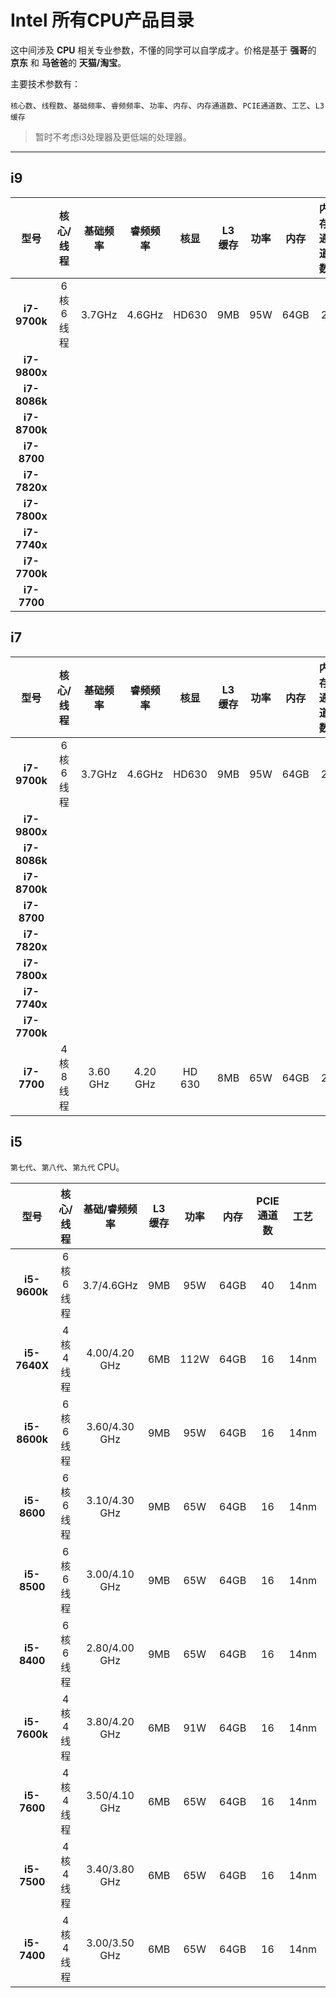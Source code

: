 # Intel 所有CPU产品目录

这中间涉及 **CPU** 相关专业参数，不懂的同学可以自学成才。价格是基于 **强哥**的 **京东** 和 **马爸爸**的 **天猫/淘宝**。

主要技术参数有：

 `核心数`、`线程数`、`基础频率`、`睿频频率`、`功率`、`内存`、`内存通道数`、`PCIE通道数`、`工艺`、`L3缓存`
 
 > 暂时不考虑i3处理器及更低端的处理器。
 
***

## i9

| 型号 | 核心/线程 | 基础频率|  睿频频率 | 核显 |  L3缓存| 功率 | 内存 | 内存通道数 | PCIE通道数| 工艺 | 价格 | 详细
| :------: | :------: | :------: |  :------: | :------: | :------: | :------: | :------: | :------: | :------: | :------: | :------: | :------: |
|**i7-9700k**| 6核6线程 | 3.7GHz | 4.6GHz|  HD630 | 9MB | 95W | 64GB | 2 | 40 | 14nm | ¥1825 | [链接]()
|**i7-9800x**|
|**i7-8086k**|
|**i7-8700k**|
|**i7-8700**|
|**i7-7820x**|
|**i7-7800x**|
|**i7-7740x**|
|**i7-7700k**|
|**i7-7700**|

## i7

| 型号 | 核心/线程 | 基础频率|  睿频频率 | 核显 |  L3缓存| 功率 | 内存 | 内存通道数 | PCIE通道数| 工艺 | 价格 | 详细
| :------: | :------: | :------: |  :------: | :------: | :------: | :------: | :------: | :------: | :------: | :------: | :------: | :------: |
|**i7-9700k**| 6核6线程 | 3.7GHz | 4.6GHz|  HD630 | 9MB | 95W | 64GB | 2 | 40 | 14nm | ¥1825 | [链接]()
|**i7-9800x**|
|**i7-8086k**|
|**i7-8700k**|
|**i7-8700**|
|**i7-7820x**|
|**i7-7800x**|
|**i7-7740x**|
|**i7-7700k**|
|**i7-7700**|4核8线程 | 3.60 GHz | 4.20 GHz|  HD 630 | 8MB| 65W | 64GB | 2 | 16 | 14nm | ¥1599| [链接]()


## i5

`第七代`、`第八代`、`第九代` CPU。

| 型号 | 核心/线程 | 基础/睿频频率  |  L3缓存| 功率 | 内存  | PCIE通道数| 工艺 | 价格 |  主板 | 详细
| :------: | :------: | :------: |  :------: | :------: | :------: | :------: | :------: | :------: | :------: | :------: | 
| **i5-9600k** | 6核6线程 | 3.7/4.6GHz|  9MB | 95W | 64GB | 40 | 14nm | ¥1825 | B360/H370/H310<br>Z390/Z370 | [链接](detail/i5-9600k)
| **i5-7640X** | 4核4线程 | 4.00/4.20 GHz |  6MB| 112W | 64GB  | 16 | 14nm | ¥1349| X299| [链接]()
|**i5-8600k**| 6核6线程 | 3.60/4.30 GHz| 9MB| 95W | 64GB | 16 | 14nm | ¥1899| Z390/Z370/B360<br>H310|[链接]()
|**i5-8600**| 6核6线程 | 3.10/4.30 GHz |  9MB| 65W | 64GB | 16 | 14nm | ¥1499| Z390/Z370/B360<br>H310|[链接]()
|**i5-8500**| 6核6线程 | 3.00/4.10 GHz | 9MB| 65W | 64GB | 16 | 14nm | ¥1539| Z390/Z370/B360<br>H310| [链接]()
|**i5-8400**| 6核6线程 | 2.80/4.00 GHz | 9MB| 65W | 64GB | 16 | 14nm | ¥1499| Z390/Z370/B360<br>H310|[链接]()
|**i5-7600k**| 4核4线程 | 3.80/4.20 GHz | 6MB| 91W | 64GB | 16 | 14nm | ¥1799| Z270/B250/H110|[链接]()
|**i5-7600**| 4核4线程 | 3.50/4.10 GHz  | 6MB| 65W | 64GB | 16 | 14nm | ¥1859|Z270/B250/H110| [链接]()
|**i5-7500**| 4核4线程 | 3.40/3.80 GHz | 6MB| 65W | 64GB  | 16 | 14nm | ¥1799| Z270/B250/H110|[链接]()
|**i5-7400**| 4核4线程 | 3.00/3.50 GHz |  6MB| 65W | 64GB  | 16 | 14nm | ¥1599|Z270/B250/H110| [链接]()

